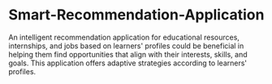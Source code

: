 # Smart-Recommendation-Application
An intelligent recommendation application for educational resources, internships, and jobs based on learners' profiles could be beneficial in helping them find opportunities that align with their interests, skills, and goals. This application offers adaptive strategies according to learners' profiles.
